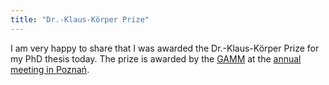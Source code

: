 ```yaml
---
title: "Dr.-Klaus-Körper Prize"
---
```


I am very happy to share that I was awarded the Dr.-Klaus-Körper Prize for my PhD thesis today. The prize is awarded by the [GAMM](https://www.gamm-ev.de/) at the [annual meeting in Poznań](https://jahrestagung.gamm.org/annual-meeting-2025/95th-annual-meeting-2/).